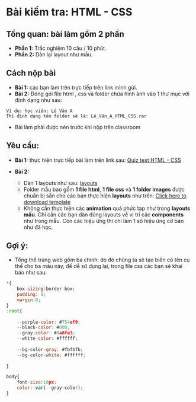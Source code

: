 # Bài kiểm tra: HTML - CSS

## Tổng quan: bài làm gồm 2 phần
- **Phần 1:** Trắc nghiệm 10 câu / 10 phút.
- **Phần 2:** Dàn lại layout như mẫu.

## Cách nộp bài
- **Bài 1:** các bạn làm trên trực tiếp trên link mình gửi.
- **Bài 2:** Đóng gói file html , css và folder chứa hình ảnh vào 1 thư mục với định dạng như sau:
```
Ví dụ: học viên: Lê Văn A
Thì định dạng tên folder sẽ là: Lê_Văn_A_HTML_CSS.rar
```
- Bài làm phải được nén trước khi nộp trên classroom

## Yêu cầu:
- **Bài 1:** thực hiện trực tiếp bài làm trên link sau: [Quiz test HTML - CSS](https://forms.gle/hG4fanQSm9VkAJraA)

- **Bài 2:**
    - Dàn 1 layouts như sau: [layouts](https://preview.uideck.com/items/unfold/#work)
    - Folder mẫu bao gồm **1 file html**, **1 file css** và **1 folder images** được chuẩn bị sẵn cho các bạn thực hiện **layouts** như trên: [Click here to download template](https://drive.google.com/file/d/1sNLfQ5HDczGhEIB7YWVfvFLvoEogNpFC/view?usp=sharing)
    - Không cần thực hiện các **animation** quá phức tạp như trong **layouts mẫu**. Chỉ cần các bạn dàn đúng layouts về vị trí các **components** như trong mẫu. Còn các hiệu ứng thì chỉ làm 1 số hiệu ứng cơ bản như đã học.

## Gợi ý:
- Tổng thể trang web gồm ba chính: do đó chũng ta sẽ tạo biến có tên cụ thể cho ba màu này, để dễ sử dụng lại, trong file css các bạn sẽ khai báo như sau:
```js
*{
    box-sizing:border-box;
    padding: 0;
    margin:0;
}
:root{
    
    --purple-color: #754ef9;
    --black-color: #000;
    --gray-color: #8a8fa3;
    --white-color: #ffffff;
    
    --bg-color-gray: #fbfbfb;
    --bg-color-white: #ffffff;
    
}

body{
    font-size:16px;
    color: var(--gray-color);
}

```

